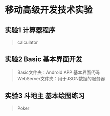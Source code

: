 # 移动高级开发技术实验
## 实验1  计算器程序
>calculator
## 实验2  Basic  基本界面开发
>Basic文件夹：Android APP 基本界面代码<br>
>WebServer文件夹：用于JSON数据的服务器<br>
## 实验3  斗地主  基本绘图练习 
>Poker